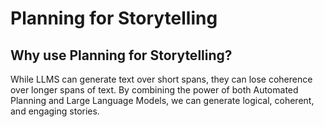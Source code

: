 # Planning for Storytelling
## Why use Planning for Storytelling?

While LLMS can generate text over short spans, they can lose coherence over longer spans of text. By combining the power of both Automated Planning and Large Language Models, we can generate logical, coherent, and engaging stories.

